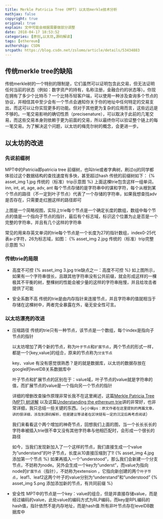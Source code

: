 ```yaml
---
title: Merkle Patricia Tree (MPT) 以太坊merkle技术分析
mathjax: false
copyright: true
original: true
explain: 文中可能会根据需要做部分调整
date: 2018-04-17 18:53:52
categories: [原创,以太坊,源码解读]
tags: [ethereum]
authorship: CSDN
srcpath: https://blog.csdn.net/zslomo/article/details/53434883
---
```


## 传统merkle tree的缺陷
传统merkle树的一个特别的限制是，它们虽然可以证明包含此交易，但无法证明任何当前的状态（例如：数字资产的持有，名称注册，金融合约的状态等）。你现在拥有了多少个比特币？一个比特币轻客户端，可以使用一种涉及查询多个节点的协议，并相信其中至少会有一个节点会通知你关于你的地址中任何特定的交易支出，而这可以让你实现更多的功能。但对于其他更为复杂的应用而言，这些远远是不够的。一笔交易影响的确切性质（precisenature），可以取决于此前的几笔交易，而这些交易本身则依赖于更为前面的交易，所以最终你可以验证整个链上的每一笔交易。为了解决这个问题，以太坊的梅克尔树的概念，会更进一步。
<!-- more -->
## 以太坊的改进

### 先说前缀树
MPT中的Patricia即patricia tree 前缀树，也叫trie或者字典树，刷过oj的同学都体验过这个数据结构的查找速度有多快，甚至超过hash 
传统的前缀树如下：
{% asset_img 1.jpg  传统的（标准）trip示意图 %}
上面这棵trie包含这样一组单词，inn, int, at, age, adv, ant 每个节点存储的是字符串中的谋和字符，每个从根到某个节点的路径（不一定到叶子节点）代表了一个存储的字符串，如果我想查找adv是否存在，只需要走红圈这样的路径即可

上图是一个简略视图，实际上trie每个节点是一个确定长度的数组，数组中每个节点的值是一个指向子节点的指针，最后有个标志域，标识这个位置为止是否是一个完整的字符串，并且有几个这样的字符串

常见的用来存英文单词的trie每个节点是一个长度为27的指针数组，index0-25代表a-z字符，26为标志域，如图：
{% asset_img 2.jpg  传统的（标准）trip完整示意图 %}

### 传统trie的局限
* 高度不可控
	{% asset_img 3.jpg  trie缺点之一：高度不可控 %}
	如上图所示，如果有一个字符串很长，且跟其他字符串没有公共前缀，就会形成这样的一棵极其不平衡的树，整棵树的性能会被少量的这样的字符串拖慢，并且给攻击者提供了可能

* 安全系数不高
传统的trie是由内存指针来连接节点，并且字符串的值就相当于存储在这棵树中，两者完全暴露在外，毫无安全性可言。

### 以太坊漂亮的改进
* 压缩路径
	传统的trie只有一种节点，该节点是一个数组，每个index是指向子节点的指针

	以太坊增加了两个新的节点，称为`叶子节点`和`扩展节点`，两个节点的形式一样，都是一个[key,value]的组合，原来的节点称为`分支节点`

	key、value 有没有感觉很熟悉？是的就是数据库，以太坊的数据存放在google的levelDB关系数据库中

	叶子节点和扩展节点的区别在于：value域，叶子节点的value就是字符串的值，而扩展节点的value是一个指向另一个节点的指针

	详细的增删改查操作原理非常长我不在这里阐述，这篇[Merkle Patricia Tree (MPT) 树详解](http://www.cnblogs.com/fengzhiwu/p/5584809.html) 以及这篇[Understanding the ethereum trie](https://easythereentropy.wordpress.com/2014/06/04/understanding-the-ethereum-trie/)讲的非常好，也非常详细，我只总结一些关键的东西。（`wj小编ps：原文作者在这里提到的两篇文章，讲的很详细，涉及到源码解析，但是建议等读者在区块链有一定的沉淀后再考虑阅读`）

	我们来看看这个两个增加的神奇节点，回想我们上面的图，当一个长长长长的字符串被插入trie很不幸又没有其他字符串与他相匹配时，会形成一个很长的路径

	如今，当我们发现新加入了一个这样的节点，我们直接生成一个value为“understand”的叶子节点，长度从10直接压缩到了1!
	{% asset_img 4.jpg  添加第一个节点 %}
	如果再插入一个“understood”，那么我们会新建一个分支节点，不妨称为node。另外会生成一个key为“underst”，而value为指向node的`扩展节点`（指针），不妨称为extension ，它指向新创建的两个`叶子节点`，leaf1、leaf2这两个叶子的value分别为“understand”和“understood” 
	{% asset_img 5.png  添加添加新的节点，有共同前缀 %}
* 安全性
MPT中的节点是一个key：value的组合，但是并直接存储value，而是经过编码的value，此处value的编码方式为RLP编码，而key是RPL编码的hash值，指针依然不是内存地址，而是hash值 
所有非叶节点存在levelDB数据库中